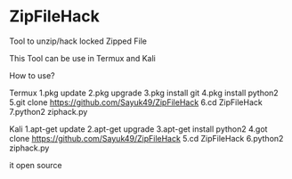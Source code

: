 # ZipFileHack
Tool to unzip/hack locked Zipped File

This Tool can be use in Termux and Kali

How to use?

Termux
1.pkg update
2.pkg upgrade
3.pkg install git
4.pkg install python2
5.git clone https://github.com/Sayuk49/ZipFileHack
6.cd ZipFileHack
7.python2 ziphack.py

Kali
1.apt-get update
2.apt-get upgrade
3.apt-get install python2
4.got clone https://github.com/Sayuk49/ZipFileHack
5.cd ZipFileHack
6.python2 ziphack.py

it open source
